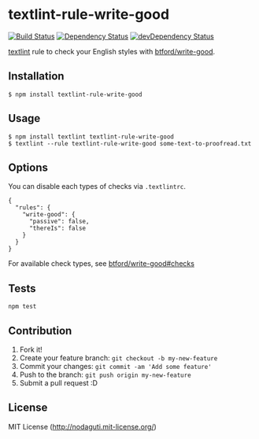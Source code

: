 # textlint-rule-write-good

[![Build Status](https://travis-ci.org/nodaguti/textlint-rule-write-good.svg?branch=master)](https://travis-ci.org/nodaguti/textlint-rule-write-good)
[![Dependency Status](https://david-dm.org/nodaguti/textlint-rule-write-good.svg)](https://david-dm.org/nodaguti/textlint-rule-write-good)
[![devDependency Status](https://david-dm.org/nodaguti/textlint-rule-write-good/dev-status.svg)](https://david-dm.org/nodaguti/textlint-rule-write-good#info=devDependencies)

[textlint](https://github.com/textlint/textlint) rule
to check your English styles with [btford/write-good](https://github.com/btford/write-good).

## Installation
```
$ npm install textlint-rule-write-good
```

## Usage
```
$ npm install textlint textlint-rule-write-good
$ textlint --rule textlint-rule-write-good some-text-to-proofread.txt
```

## Options
You can disable each types of checks via `.textlintrc`.

```
{
  "rules": {
    "write-good": {
      "passive": false,
      "thereIs": false
    }
  }
}
```

For available check types, see [btford/write-good#checks](https://github.com/btford/write-good#checks)

## Tests
```
npm test
```

## Contribution

1. Fork it!
2. Create your feature branch: `git checkout -b my-new-feature`
3. Commit your changes: `git commit -am 'Add some feature'`
4. Push to the branch: `git push origin my-new-feature`
5. Submit a pull request :D

## License

MIT License (http://nodaguti.mit-license.org/)
